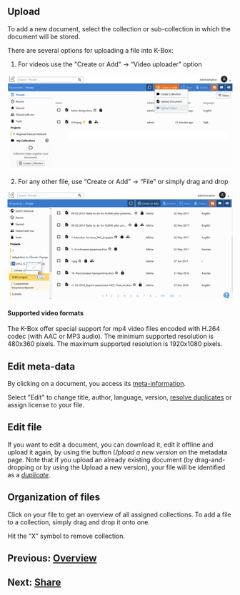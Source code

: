 ## Upload

To add a new document, select the collection or sub-collection in which the document will be stored.


There are several options for uploading a file into K-Box:

1. For videos use the "Create or Add"  → “Video uploader" option

![Upload](./img/dms-upload-file-selector.png)

2. For any other file, use “Create or Add” → “File” or simply drag and drop 

![Upload](./img/dms-upload.png)

#### Supported video formats

The K-Box offer special support for mp4 video files encoded with H.264 codec (with AAC or MP3 audio). The minimum supported resolution is 480x360 pixels. The maximum supported resolution is 1920x1080 pixels.
 
## <a id="edit"></a>Edit meta-data

By clicking on a document, you access its [meta-information](./meta-data.md).

Select "Edit" to change title, author, language, version, [resolve duplicates](https://git.klink.asia/main/k-box/blob/Update-Help-Project-section/docs/user/documents/duplicates.md#resolve) or assign license to your file.


## Edit file
If you want to edit a document, you can download it, edit it offline and upload it again, by using the button _Upload a new version_ on the metadata page. Note that if you upload an already existing document (by drag-and-dropping or by using the Upload a new version), your file will be identified as a [_duplicate_](https://git.klink.asia/main/k-box/blob/Update-Help-Project-section/docs/user/documents/duplicates.md#resolve). 


## Organization of files

Click on your file to get an overview of all assigned collections. To add a file to a collection, simply drag and drop it onto one. 

Hit the “X” symbol to remove collection.

## Previous: [Overview](./work-with-documents.md)            

## Next: [Share](./share.md)
